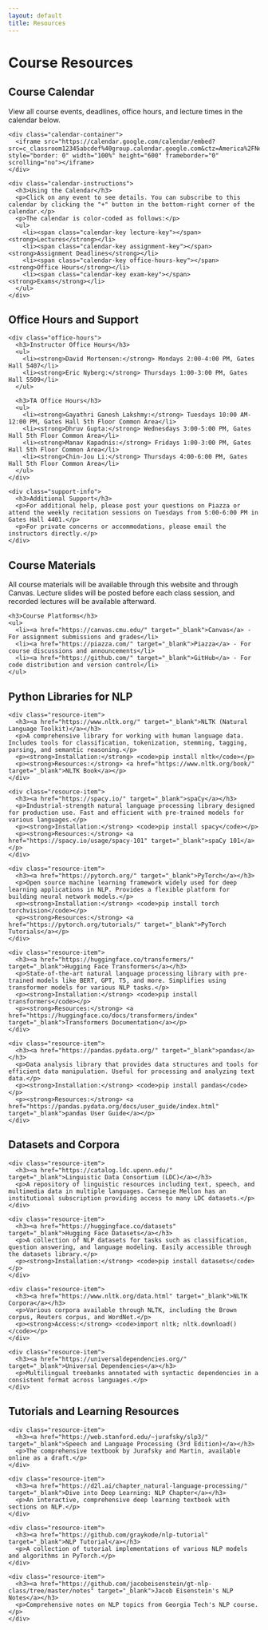 ```yaml
---
layout: default
title: Resources
---
```


<div class="page-header">
  <h1>Course Resources</h1>
</div>

<div class="card">
    <h2>Course Calendar</h2>
    <p>View all course events, deadlines, office hours, and lecture times in the calendar below.</p>
    
    <div class="calendar-container">
      <iframe src="https://calendar.google.com/calendar/embed?src=c_classroom12345abcdef%40group.calendar.google.com&ctz=America%2FNew_York&mode=MONTH" style="border: 0" width="100%" height="600" frameborder="0" scrolling="no"></iframe>
    </div>
    
    <div class="calendar-instructions">
      <h3>Using the Calendar</h3>
      <p>Click on any event to see details. You can subscribe to this calendar by clicking the "+" button in the bottom-right corner of the calendar.</p>
      <p>The calendar is color-coded as follows:</p>
      <ul>
        <li><span class="calendar-key lecture-key"></span> <strong>Lectures</strong></li>
        <li><span class="calendar-key assignment-key"></span> <strong>Assignment Deadlines</strong></li>
        <li><span class="calendar-key office-hours-key"></span> <strong>Office Hours</strong></li>
        <li><span class="calendar-key exam-key"></span> <strong>Exams</strong></li>
      </ul>
    </div>
  </div>


<div class="card">
    <h2>Office Hours and Support</h2>
    
    <div class="office-hours">
      <h3>Instructor Office Hours</h3>
      <ul>
        <li><strong>David Mortensen:</strong> Mondays 2:00-4:00 PM, Gates Hall 5407</li>
        <li><strong>Eric Nyberg:</strong> Thursdays 1:00-3:00 PM, Gates Hall 5509</li>
      </ul>
      
      <h3>TA Office Hours</h3>
      <ul>
        <li><strong>Gayathri Ganesh Lakshmy:</strong> Tuesdays 10:00 AM-12:00 PM, Gates Hall 5th Floor Common Area</li>
        <li><strong>Dhruv Gupta:</strong> Wednesdays 3:00-5:00 PM, Gates Hall 5th Floor Common Area</li>
        <li><strong>Manav Kapadnis:</strong> Fridays 1:00-3:00 PM, Gates Hall 5th Floor Common Area</li>
        <li><strong>Chin-Jou Li:</strong> Thursdays 4:00-6:00 PM, Gates Hall 5th Floor Common Area</li>
      </ul>
    </div>
    
    <div class="support-info">
      <h3>Additional Support</h3>
      <p>For additional help, please post your questions on Piazza or attend the weekly recitation sessions on Tuesdays from 5:00-6:00 PM in Gates Hall 4401.</p>
      <p>For private concerns or accommodations, please email the instructors directly.</p>
    </div>
  </div>
  

<div class="resources-content">
  <div class="card">
    <h2>Course Materials</h2>
    <p>All course materials will be available through this website and through Canvas. Lecture slides will be posted before each class session, and recorded lectures will be available afterward.</p>
    
    <h3>Course Platforms</h3>
    <ul>
      <li><a href="https://canvas.cmu.edu/" target="_blank">Canvas</a> - For assignment submissions and grades</li>
      <li><a href="https://piazza.com/" target="_blank">Piazza</a> - For course discussions and announcements</li>
      <li><a href="https://github.com/" target="_blank">GitHub</a> - For code distribution and version control</li>
    </ul>
  </div>
  
  <div class="card">
    <h2>Python Libraries for NLP</h2>
    
    <div class="resource-item">
      <h3><a href="https://www.nltk.org/" target="_blank">NLTK (Natural Language Toolkit)</a></h3>
      <p>A comprehensive library for working with human language data. Includes tools for classification, tokenization, stemming, tagging, parsing, and semantic reasoning.</p>
      <p><strong>Installation:</strong> <code>pip install nltk</code></p>
      <p><strong>Resources:</strong> <a href="https://www.nltk.org/book/" target="_blank">NLTK Book</a></p>
    </div>
    
    <div class="resource-item">
      <h3><a href="https://spacy.io/" target="_blank">spaCy</a></h3>
      <p>Industrial-strength natural language processing library designed for production use. Fast and efficient with pre-trained models for various languages.</p>
      <p><strong>Installation:</strong> <code>pip install spacy</code></p>
      <p><strong>Resources:</strong> <a href="https://spacy.io/usage/spacy-101" target="_blank">spaCy 101</a></p>
    </div>
    
    <div class="resource-item">
      <h3><a href="https://pytorch.org/" target="_blank">PyTorch</a></h3>
      <p>Open source machine learning framework widely used for deep learning applications in NLP. Provides a flexible platform for building neural network models.</p>
      <p><strong>Installation:</strong> <code>pip install torch torchvision</code></p>
      <p><strong>Resources:</strong> <a href="https://pytorch.org/tutorials/" target="_blank">PyTorch Tutorials</a></p>
    </div>
    
    <div class="resource-item">
      <h3><a href="https://huggingface.co/transformers/" target="_blank">Hugging Face Transformers</a></h3>
      <p>State-of-the-art natural language processing library with pre-trained models like BERT, GPT, T5, and more. Simplifies using transformer models for various NLP tasks.</p>
      <p><strong>Installation:</strong> <code>pip install transformers</code></p>
      <p><strong>Resources:</strong> <a href="https://huggingface.co/docs/transformers/index" target="_blank">Transformers Documentation</a></p>
    </div>
    
    <div class="resource-item">
      <h3><a href="https://pandas.pydata.org/" target="_blank">pandas</a></h3>
      <p>Data analysis library that provides data structures and tools for efficient data manipulation. Useful for processing and analyzing text data.</p>
      <p><strong>Installation:</strong> <code>pip install pandas</code></p>
      <p><strong>Resources:</strong> <a href="https://pandas.pydata.org/docs/user_guide/index.html" target="_blank">pandas User Guide</a></p>
    </div>
  </div>
  
  <div class="card">
    <h2>Datasets and Corpora</h2>
    
    <div class="resource-item">
      <h3><a href="https://catalog.ldc.upenn.edu/" target="_blank">Linguistic Data Consortium (LDC)</a></h3>
      <p>A repository of linguistic resources including text, speech, and multimedia data in multiple languages. Carnegie Mellon has an institutional subscription providing access to many LDC datasets.</p>
    </div>
    
    <div class="resource-item">
      <h3><a href="https://huggingface.co/datasets" target="_blank">Hugging Face Datasets</a></h3>
      <p>A collection of NLP datasets for tasks such as classification, question answering, and language modeling. Easily accessible through the datasets library.</p>
      <p><strong>Installation:</strong> <code>pip install datasets</code></p>
    </div>
    
    <div class="resource-item">
      <h3><a href="https://www.nltk.org/data.html" target="_blank">NLTK Corpora</a></h3>
      <p>Various corpora available through NLTK, including the Brown corpus, Reuters corpus, and WordNet.</p>
      <p><strong>Access:</strong> <code>import nltk; nltk.download()</code></p>
    </div>
    
    <div class="resource-item">
      <h3><a href="https://universaldependencies.org/" target="_blank">Universal Dependencies</a></h3>
      <p>Multilingual treebanks annotated with syntactic dependencies in a consistent format across languages.</p>
    </div>
  </div>
  
  <div class="card">
    <h2>Tutorials and Learning Resources</h2>
    
    <div class="resource-item">
      <h3><a href="https://web.stanford.edu/~jurafsky/slp3/" target="_blank">Speech and Language Processing (3rd Edition)</a></h3>
      <p>The comprehensive textbook by Jurafsky and Martin, available online as a draft.</p>
    </div>
    
    <div class="resource-item">
      <h3><a href="https://d2l.ai/chapter_natural-language-processing/" target="_blank">Dive into Deep Learning: NLP Chapter</a></h3>
      <p>An interactive, comprehensive deep learning textbook with sections on NLP.</p>
    </div>
    
    <div class="resource-item">
      <h3><a href="https://github.com/graykode/nlp-tutorial" target="_blank">NLP Tutorial</a></h3>
      <p>A collection of tutorial implementations of various NLP models and algorithms in PyTorch.</p>
    </div>
    
    <div class="resource-item">
      <h3><a href="https://github.com/jacobeisenstein/gt-nlp-class/tree/master/notes" target="_blank">Jacob Eisenstein's NLP Notes</a></h3>
      <p>Comprehensive notes on NLP topics from Georgia Tech's NLP course.</p>
    </div>
  </div>

  
  
</div>